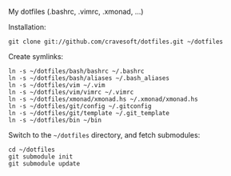 My dotfiles (.bashrc, .vimrc, .xmonad, ...)

Installation:

    git clone git://github.com/cravesoft/dotfiles.git ~/dotfiles

Create symlinks:

    ln -s ~/dotfiles/bash/bashrc ~/.bashrc
    ln -s ~/dotfiles/bash/aliases ~/.bash_aliases
    ln -s ~/dotfiles/vim ~/.vim
    ln -s ~/dotfiles/vim/vimrc ~/.vimrc
    ln -s ~/dotfiles/xmonad/xmonad.hs ~/.xmonad/xmonad.hs
    ln -s ~/dotfiles/git/config ~/.gitconfig
    ln -s ~/dotfiles/git/template ~/.git_template
    ln -s ~/dotfiles/bin ~/bin

Switch to the `~/dotfiles` directory, and fetch submodules:

    cd ~/dotfiles
    git submodule init
    git submodule update
